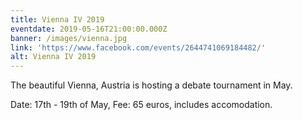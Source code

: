 ```yaml
---
title: Vienna IV 2019
eventdate: 2019-05-16T21:00:00.000Z
banner: /images/vienna.jpg
link: 'https://www.facebook.com/events/2644741069184482/'
alt: Vienna IV 2019
---
```

The beautiful Vienna, Austria is hosting a debate tournament in May.

Date: 17th - 19th of May, Fee: 65 euros, includes accomodation.
